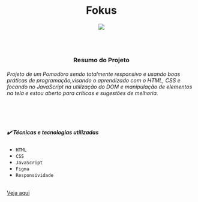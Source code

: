 <h1 align="center"> Fokus </h1>
<p align="center">
<img loading="lazy" src="http://img.shields.io/static/v1?label=STATUS&message=%20CONCLUIDO&color=GREEN&style=for-the-badge"/>
</p>
<br>
<br>
<h3 align="center">Resumo do Projeto</h3>
<h6>Projeto de um Pomodoro sendo totalmente responsivo e usando boas práticas de programação,visando o aprendizado com o HTML, CSS e focando no JavaScript na utilização do DOM e manipulação de elementos na tela e estou aberto para críticas e sugestões de melhoria.</h6>
<br>
<br>
<h5>✔️ Técnicas e tecnologias utilizadas</h5>

- ``HTML``
- ``CSS``
- ``JavaScript``
- ``Figma``
- ``Responsividade``
<br>
 <a href="https://fokus-fnovitchs-projects.vercel.app/" target="_blank">Veja aqui</a> 
